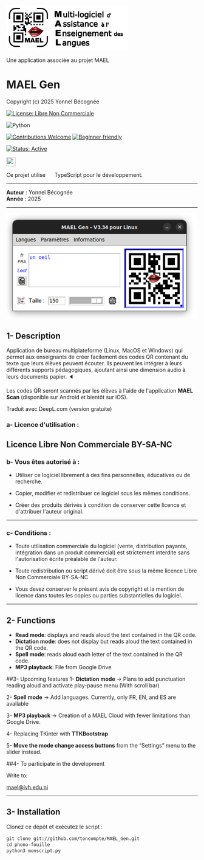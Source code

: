 ![MAEL](https://github.com/Yobeco/MAEL_Phono_fouille/blob/main/readme_assets/Logo-MAEL-120.png "Logo du projet MAEL")

Une application associée au projet MAEL

# MAEL Gen

Copyright (c) 2025 Yonnel Bécognée

[![License: Libre Non Commerciale](https://img.shields.io/badge/license-GNU%20GENERAL%20PUBLIC%20LICENSE%20V3-white.svg)](./LICENSE)

![Python](https://img.shields.io/badge/Python-3.10%2B-blue?logo=python&logoColor=yellow)

[![Contributions Welcome](https://img.shields.io/badge/contributions-welcome-009900.svg)](#contributing) [![Beginner friendly](https://img.shields.io/badge/Beginner%20friendly-8A2BE2)]()

[![Status: Active](https://img.shields.io/badge/status-active-009900.svg)]()


<img src="https://cdn.simpleicons.org/react/61DAFB" width="24" height="24" style="vertical-align: middle;" />

Ce projet utilise <img src="https://cdn.simpleicons.org/typescript/3178C6" width="16" height="16" style="vertical-align: text-bottom;" /> TypeScript pour le développement.

---

**Auteur** : Yonnel Bécognée   
**Année** : 2025

---

![](https://github.com/Yobeco/MAEL_Gen/blob/main/readme_assets/MAEL_Gen.png)


## 1- Description

Application de bureau multiplateforme (Linux, MacOS et Windows) qui permet aux enseignants de créer facilement des codes QR contenant du texte que leurs élèves peuvent écouter. 
Ils peuvent les intégrer à leurs différents supports pédagogiques, ajoutant ainsi une dimension audio à leurs documents papier. :speaker:

Les codes QR seront scannés par les élèves à l'aide de l'application **MAEL Scan** (disponible sur Android et bientôt sur iOS).

Traduit avec DeepL.com (version gratuite)


### a- Licence d'utilisation : 

**Licence Libre Non Commerciale** BY-SA-NC
---
### b- Vous êtes autorisé à :

- Utiliser ce logiciel librement à des fins personnelles, éducatives ou de recherche.

- Copier, modifier et redistribuer ce logiciel sous les mêmes conditions.

- Créer des produits dérivés à condition de conserver cette licence et d'attribuer l'auteur original.
---
### c- Conditions :

- Toute utilisation commerciale du logiciel (vente, distribution payante, intégration dans un produit commercial) est strictement interdite sans l'autorisation écrite préalable de l'auteur.

- Toute redistribution ou script dérivé doit être sous la même licence Libre Non Commerciale BY-SA-NC

- Vous devez conserver le présent avis de copyright et la mention de licence dans toutes les copies ou parties substantielles du logiciel.

---

## 2- Functions
- **Read mode**: displays and reads aloud the text contained in the QR code.
- **Dictation mode**: does not display but reads aloud the text contained in the QR code.
- **Spell mode**: reads aloud each letter of the text contained in the QR code.
- **MP3 playback**: File from Google Drive

##3- Upcoming features
1- **Dictation mode** → Plans to add punctuation reading aloud and activate play-pause menu (With scroll bar)

2- **Spell mode** → Add languages. Currently, only FR, EN, and ES are available

3- **MP3 playback** → Creation of a MAEL Cloud with fewer limitations than Google Drive.

4- Replacing TKinter with **TTKBootstrap**

5- **Move the mode change access buttons** from the “Settings” menu to the slider instead.

##4- To participate in the development

Write to:

<mael@lvh.edu.ni>

---

## 3- Installation

Clonez ce dépôt et exécutez le script :

    git clone git://github.com/toncompte/MAEL_Gen.git
    cd phono-fouille
    python3 monscript.py